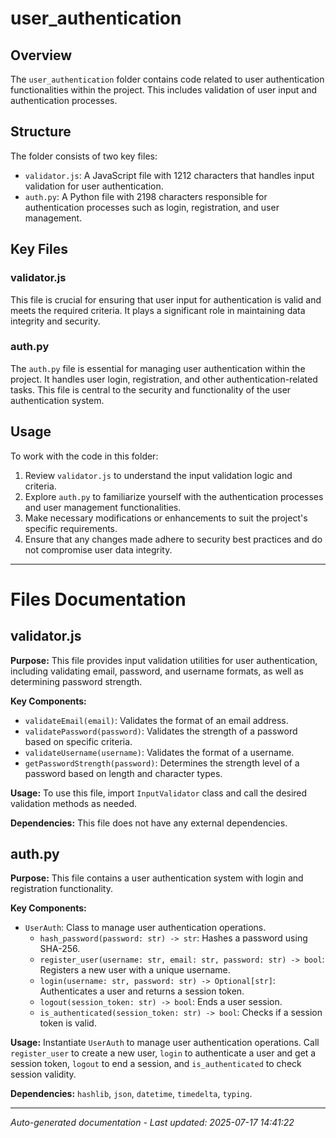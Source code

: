 # user_authentication

## Overview
The `user_authentication` folder contains code related to user authentication functionalities within the project. This includes validation of user input and authentication processes.

## Structure
The folder consists of two key files:
- `validator.js`: A JavaScript file with 1212 characters that handles input validation for user authentication.
- `auth.py`: A Python file with 2198 characters responsible for authentication processes such as login, registration, and user management.

## Key Files
### validator.js
This file is crucial for ensuring that user input for authentication is valid and meets the required criteria. It plays a significant role in maintaining data integrity and security.

### auth.py
The `auth.py` file is essential for managing user authentication within the project. It handles user login, registration, and other authentication-related tasks. This file is central to the security and functionality of the user authentication system.

## Usage
To work with the code in this folder:
1. Review `validator.js` to understand the input validation logic and criteria.
2. Explore `auth.py` to familiarize yourself with the authentication processes and user management functionalities.
3. Make necessary modifications or enhancements to suit the project's specific requirements.
4. Ensure that any changes made adhere to security best practices and do not compromise user data integrity.

---

# Files Documentation

## validator.js

**Purpose:** This file provides input validation utilities for user authentication, including validating email, password, and username formats, as well as determining password strength.

**Key Components:**
- `validateEmail(email)`: Validates the format of an email address.
- `validatePassword(password)`: Validates the strength of a password based on specific criteria.
- `validateUsername(username)`: Validates the format of a username.
- `getPasswordStrength(password)`: Determines the strength level of a password based on length and character types.

**Usage:** To use this file, import `InputValidator` class and call the desired validation methods as needed.

**Dependencies:** This file does not have any external dependencies.

## auth.py

**Purpose:** This file contains a user authentication system with login and registration functionality.

**Key Components:**
- `UserAuth`: Class to manage user authentication operations.
  - `hash_password(password: str) -> str`: Hashes a password using SHA-256.
  - `register_user(username: str, email: str, password: str) -> bool`: Registers a new user with a unique username.
  - `login(username: str, password: str) -> Optional[str]`: Authenticates a user and returns a session token.
  - `logout(session_token: str) -> bool`: Ends a user session.
  - `is_authenticated(session_token: str) -> bool`: Checks if a session token is valid.

**Usage:** Instantiate `UserAuth` to manage user authentication operations. Call `register_user` to create a new user, `login` to authenticate a user and get a session token, `logout` to end a session, and `is_authenticated` to check session validity.

**Dependencies:** `hashlib`, `json`, `datetime`, `timedelta`, `typing`.

---
*Auto-generated documentation - Last updated: 2025-07-17 14:41:22*
